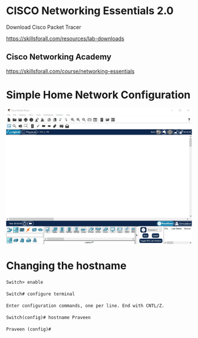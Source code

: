 # CISCO Networking Essentials 2.0

Download Cisco Packet Tracer

https://skillsforall.com/resources/lab-downloads

## Cisco Networking Academy

https://skillsforall.com/course/networking-essentials

# Simple Home Network Configuration

![Cisco Packet Tracer](cisco-packet-tracer.gif)

# Changing the hostname

```
Switch> enable

Switch# configure terminal

Enter configuration commands, one per line. End with CNTL/Z.

Switch(config)# hostname Praveen

Praveen (config)#
```




